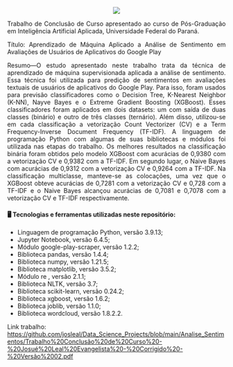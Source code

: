 <p align="center"><img src=https://i.imgur.com/JoX6lSz.png/></p>


<p align="justify">
Trabalho de Conclusão de Curso apresentado ao curso de Pós-Graduação em Inteligência Artificial Aplicada, Universidade Federal do Paraná.
</p>

<p align="justify">
Título: Aprendizado de Máquina Aplicado a Análise de Sentimento em Avaliações de Usuários de Aplicativos do Google Play
</p>


<p align="justify">
Resumo—O estudo apresentado neste trabalho trata da técnica de aprendizado de máquina supervisionada aplicada a análise de sentimento. Essa técnica foi utilizada para predição de sentimentos em avaliações textuais de usuários de aplicativos do Google Play. Para isso, foram usados para previsão classificadores como o Decision Tree, K-Nearest Neighbor (K-NN), Nayve Bayes e o Extreme Gradient Boosting (XGBoost). Esses classificadores foram aplicados em dois datasets: um com saída de duas classes (binário) e  outro  de três classes (ternário). Além disso, utilizou-se em cada classificação a vetorização Count Vectorizer (CV) e a Term Frequency-Inverse Document Frequency (TF-IDF). A linguagem de programação Python com algumas de suas bibliotecas e módulos foi utilizada nas etapas do trabalho. Os melhores resultados na classificação binária foram obtidos pelo modelo XGBoost com acurácias de 0,9380 com a vetorização CV e 0,9382 com a TF-IDF. Em segundo lugar, o Naive Bayes com acurácias de 0,9312 com a vetorização CV e  0,9264 com  a TF-IDF. Na classificação multiclasse, manteve-se as colocações, uma vez que o XGBoost obteve acurácias de 0,7281 com a vetorização CV e 0,728 com  a TF-IDF e o Naive Bayes alcançou acurácias de 0,7081 e 0,7078 com a vetorização CV e TF-IDF respectivamente.
</p>

#### 🖥️ Tecnologias e ferramentas utilizadas neste repositório:
- Linguagem de programação Python, versão 3.9.13;
- Jupyter Notebook, versão 6.4.5;
- Módulo google-play-scraper, versão 1.2.2;
- Biblioteca pandas, versão 1.4.4;
- Biblioteca numpy, versão 1.21.5;
- Biblioteca matplotlib, versão 3.5.2;
- Módulo re , versão 2.1.1;
- Biblioteca NLTK, versão 3.7;
- Biblioteca scikit-learn, versão 0.24.2;
- Biblioteca xgboost, versão 1.6.2;
- Biblioteca joblib, versão 1.1.0;
- Biblioteca wordcloud, versão 1.8.2.2.


Link trabalho: https://github.com/josleal/Data_Science_Projects/blob/main/Analise_Sentimentos/Trabalho%20Conclusão%20de%20Curso%20-%20Josué%20Leal%20Evangelista%20-%20Corrigido%20-%20Versão%2002.pdf
